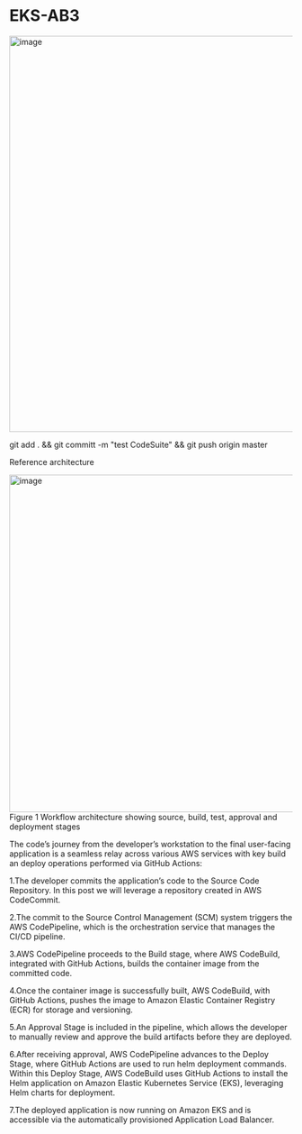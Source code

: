 # EKS-AB3

<img width="1479" height="703" alt="image" src="https://github.com/user-attachments/assets/6f09c4f4-8fc4-481b-90aa-a292308603fb" />

git add . && git committ -m "test CodeSuite" && git push origin master

Reference architecture

<img width="747" height="599" alt="image" src="https://github.com/user-attachments/assets/dd0facb4-c62c-4156-871b-622fdadbebf7" />
Figure 1 Workflow architecture showing source, build, test, approval and deployment stages

The code’s journey from the developer’s workstation to the final user-facing application is a seamless relay across various AWS services with key build an deploy operations performed via GitHub Actions:

1.The developer commits the application’s code to the Source Code Repository. In this post we will leverage a repository created in AWS CodeCommit.

2.The commit to the Source Control Management (SCM) system triggers the AWS CodePipeline, which is the orchestration service that manages the CI/CD pipeline.

3.AWS CodePipeline proceeds to the Build stage, where AWS CodeBuild, integrated with GitHub Actions, builds the container image from the committed code.

4.Once the container image is successfully built, AWS CodeBuild, with GitHub Actions, pushes the image to Amazon Elastic Container Registry (ECR) for storage and versioning.

5.An Approval Stage is included in the pipeline, which allows the developer to manually review and approve the build artifacts before they are deployed.

6.After receiving approval, AWS CodePipeline advances to the Deploy Stage, where GitHub Actions are used to run helm deployment commands.
Within this Deploy Stage, AWS CodeBuild uses GitHub Actions to install the Helm application on Amazon Elastic Kubernetes Service (EKS), leveraging Helm charts for deployment.

7.The deployed application is now running on Amazon EKS and is accessible via the automatically provisioned Application Load Balancer.
